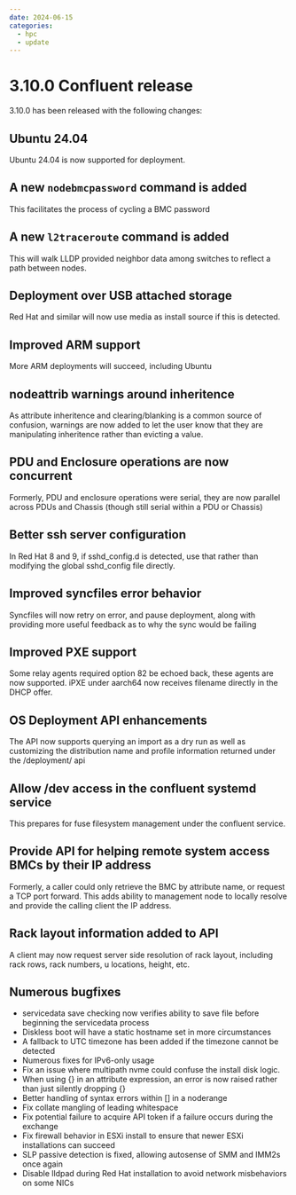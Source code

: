 ```yaml
---
date: 2024-06-15
categories:
  - hpc
  - update
---
```


# 3.10.0 Confluent release

3.10.0 has been released with the following changes:
<!-- more -->

## Ubuntu 24.04

Ubuntu 24.04 is now supported for deployment.

## A new `nodebmcpassword` command is added

This facilitates the process of cycling a BMC password

## A new `l2traceroute` command is added

This will walk LLDP provided neighbor data among switches to reflect a path between nodes.

## Deployment over USB attached storage

Red Hat and similar will now use media as install source if this is detected.

## Improved ARM support

More ARM deployments will succeed, including Ubuntu

## nodeattrib warnings around inheritence

As attribute inheritence and clearing/blanking is a common source of confusion, warnings are now added to let the
user know that they are manipulating inheritence rather than evicting a value.

## PDU and Enclosure operations are now concurrent

Formerly, PDU and enclosure operations were serial, they are now parallel across PDUs and Chassis (though still serial within a PDU or Chassis)

## Better ssh server configuration

In Red Hat 8 and 9, if sshd_config.d is detected, use that rather than modifying the global sshd_config file directly.

## Improved syncfiles error behavior

Syncfiles will now retry on error, and pause deployment, along with providing more useful feedback as to why the sync would be failing

## Improved PXE support

Some relay agents required option 82 be echoed back, these agents are now supported.  iPXE under aarch64 now receives filename directly in the
DHCP offer.

## OS Deployment API enhancements

The API now supports querying an import as a dry run as well as customizing the distribution name and profile information returned under the /deployment/ api

## Allow /dev access in the confluent systemd service

This prepares for fuse filesystem management under the confluent service.

## Provide API for helping remote system access BMCs by their IP address

Formerly, a caller could only retrieve the BMC by attribute name, or request a TCP port forward. This adds ability to management node to locally resolve and provide the calling client the IP address.

## Rack layout information added to API

A client may now request server side resolution of rack layout, including rack rows, rack numbers, u locations, height, etc.

## Numerous bugfixes

 - servicedata save checking now verifies ability to save file before beginning the servicedata process
 - Diskless boot will have a static hostname set in more circumstances
 - A fallback to UTC timezone has been added if the timezone cannot be detected
 - Numerous fixes for IPv6-only usage
 - Fix an issue where multipath nvme could confuse the install disk logic.
 - When using {} in an attribute expression, an error is now raised rather than just silently dropping {}
 - Better handling of syntax errors within [] in a noderange
 - Fix collate mangling of leading whitespace 
 - Fix potential failure to acquire API token if a failure occurs during the exchange
 - Fix firewall behavior in ESXi install to ensure that newer ESXi installations can succeed 
 - SLP passive detection is fixed, allowing autosense of SMM and IMM2s once again
 - Disable lldpad during Red Hat installation to avoid network misbehaviors on some NICs

